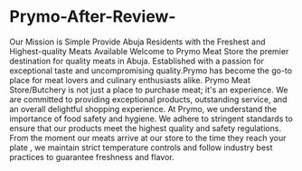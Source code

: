 # Prymo-After-Review-
Our Mission is Simple Provide Abuja Residents with the Freshest and Highest-quality Meats Available
Welcome to Prymo Meat Store the premier destination for quality meats in Abuja. Established with a passion for exceptional taste and uncompromising quality.Prymo has become the go-to place for meat lovers and culinary enthusiasts alike. Prymo Meat Store/Butchery is not just a place to purchase meat; it's an experience. We are committed to providing exceptional products, outstanding service, and an overall delightful shopping experience.
At Prymo, we understand the importance of food safety and hygiene. We adhere to stringent standards to ensure that our products meet the highest quality and safety regulations. From the moment our meats arrive at our store to the time they reach your plate , we maintain strict temperature controls and follow industry best practices to guarantee freshness and flavor.
